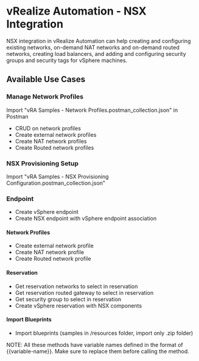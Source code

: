 # vRealize Automation - NSX Integration

NSX integration in vRealize Automation can help creating and configuring existing networks, on-demand NAT networks and on-demand routed networks, creating load balancers, and adding and configuring security groups and security tags for vSphere machines.

## Available Use Cases

### Manage Network Profiles

Import "vRA Samples - Network Profiles.postman_collection.json" in Postman

 * CRUD on network profiles
 * Create external network profiles
 * Create NAT network profiles
 * Create Routed network profiles

### NSX Provisioning Setup

Import "vRA Samples - NSX Provisioning Configuration.postman_collection.json"

### Endpoint

 * Create vSphere endpoint
 * Create NSX endpoint with vSphere endpoint association

#### Network Profiles

 * Create external network profile
 * Create NAT network profile
 * Create Routed network profile

#### Reservation

 * Get reservation networks to select in reservation
 * Get reservation routed gateway to select in reservation
 * Get security group to select in reservation
 * Create vSphere reservation with NSX components

#### Import Blueprints

 * Import blueprints (samples in /resources folder, import only .zip folder)


NOTE: All these methods have variable names defined in the format of {{variable-name}}. Make sure to replace them before calling the method.